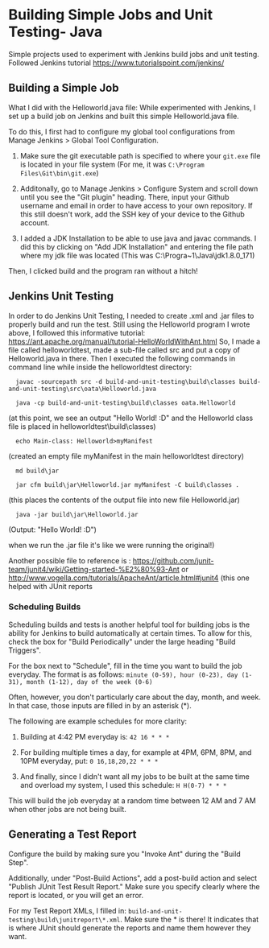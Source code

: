 # Building Simple Jobs and Unit Testing- Java
Simple projects used to experiment with Jenkins build jobs and unit testing. Followed Jenkins tutorial https://www.tutorialspoint.com/jenkins/

## Building a Simple Job
What I did with the Helloworld.java file:
While experimented with Jenkins, I set up a build job on Jenkins and built this simple Helloworld.java file. 

To do this, I first had to configure my global tool configurations from Manage Jenkins > Global Tool Configuration. 

1. Make sure the git executable path is specified to where your `git.exe` file is located in your file system (For me, it was `C:\Program Files\Git\bin\git.exe`) 

2. Additonally, go to Manage Jenkins > Configure System and scroll down until you see the "Git plugin" heading. There, input your Github username and email in order to have access to your own repository. If this still doesn't work, add the SSH key of your device to the Github account.

3. I added a JDK Installation to be able to use java and javac commands. I did this by clicking on "Add JDK Installation" and entering 
the file path where my jdk file was located (This was C:\Progra~1\Java\jdk1.8.0_171)

Then, I clicked build and the program ran without a hitch!

  
## Jenkins Unit Testing

In order to do Jenkins Unit Testing, I needed to create .xml and .jar files to properly build and run the test. Still using the Helloworld
program I wrote above, I followed this informative tutorial: https://ant.apache.org/manual/tutorial-HelloWorldWithAnt.html 
  So, I made a file called helloworldtest, made a sub-file called src and put a copy of Helloworld.java in there. Then I executed the 
  following commands in command line while inside the helloworldtest directory:
      
      javac -sourcepath src -d build-and-unit-testing\build\classes build-and-unit-testing\src\oata\Helloworld.java
      
      java -cp build-and-unit-testing\build\classes oata.Helloworld
      
   (at this point, we see an output "Hello World! :D" and the Helloworld class file is placed in helloworldtest\build\classes)
      
      echo Main-class: Helloworld>myManifest
      
   (created an empty file myManifest in the main helloworldtest directory)
      
      md build\jar
      
      jar cfm build\jar\Helloworld.jar myManifest -C build\classes .
      
   (this places the contents of the output file into new file Helloworld.jar)
      
      java -jar build\jar\Helloworld.jar
      
   (Output: "Hello World! :D")
      
   when we run the .jar file it's like we were running the original!)
   
   Another possible file to reference is : https://github.com/junit-team/junit4/wiki/Getting-started-%E2%80%93-Ant 
      or http://www.vogella.com/tutorials/ApacheAnt/article.html#junit4 (this one helped with JUnit reports
      
   ### Scheduling Builds
   Scheduling builds and tests is another helpful tool for building jobs is the ability for Jenkins to build automatically at certain 
   times. To allow for this, check the box for "Build Periodically" under the large heading "Build Triggers". 

   For the box next to "Schedule", fill in the time you want to build the job everyday. The format is as follows:
   `minute (0-59), hour (0-23), day (1-31), month (1-12), day of the week (0-6)`

  Often, however, you don't particularly care about the day, month, and week. In that case, those inputs are filled in by an asterisk (*). 
  
  The following are example schedules for more clarity:
 
   1. Building at 4:42 PM everyday is:
    `42 16 * * *`
  
   2. For building multiple times a day, for example at 4PM, 6PM, 8PM, and 10PM everyday, put:
    `0 16,18,20,22 * * *`
    
   3. And finally, since I didn't want all my jobs to be built at the same time and overload my system, I used this schedule: 
     `H H(0-7) * * *`
     
 This will build the job everyday at a random time between 12 AM and 7 AM when other jobs are not being built. 

## Generating a Test Report
   Configure the build by making sure you "Invoke Ant" during the "Build Step". 
   
   Additionally, under "Post-Build Actions", add a post-build action and select "Publish JUnit Test Result Report." Make sure you 
   specify clearly where the report is located, or you will get an error. 
   
   For my Test Report XMLs, I filled in: `build-and-unit-testing\build\junitreport\*.xml`. Make sure the * is there! It indicates that
   is where JUnit should generate the reports and name them however they want. 
   
